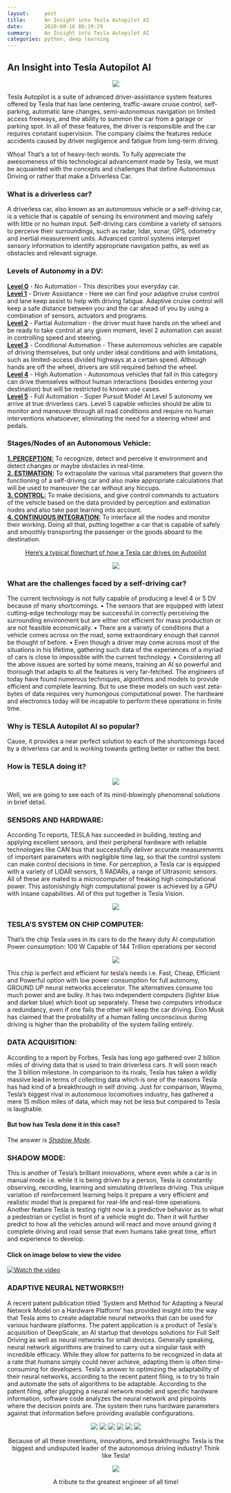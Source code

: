 ```yaml
---
layout:     post
title:      An Insight into Tesla Autopilot AI
date:       2020-08-16 08:19:29
summary:    An Insight into Tesla Autopilot AI
categories: python, deep learning
---
```

## An Insight into Tesla Autopilot AI
<p align="center">
  <img src="/images/an-insight-tesla-autopilot-ai-2.png" />
</p>
Tesla Autopilot is a suite of advanced driver-assistance system features offered by Tesla that has lane centering, traffic-aware cruise control, self-parking, automatic lane changes, semi-autonomous navigation on limited access freeways, and the ability to summon the car from a garage or parking spot. In all of these features, the driver is responsible and the car requires constant supervision. The company claims the features reduce accidents caused by driver negligence and fatigue from long-term driving.

Whoa! That’s a lot of heavy-tech words.
To fully appreciate the awesomeness of this technological advancement made by Tesla, we must be acquainted with the concepts and challenges that define Autonomous Driving or rather that make a Driverless Car.

### What is a driverless car?
A driverless car, also known as an autonomous vehicle or a self-driving car, is a vehicle that is capable of sensing its environment and moving safely with little or no human input.
Self-driving cars combine a variety of sensors to perceive their surroundings, such as radar, lidar, sonar, GPS, odometry and inertial measurement units. Advanced control systems interpret sensory information to identify appropriate navigation paths, as well as obstacles and relevant signage.

### Levels of Autonomy in a DV:
<u><b>Level 0</b></u> - No Automation - This describes your everyday car. <br>
<u><b>Level 1</b></u> - Driver Assistance - Here we can find your adaptive cruise control and lane keep assist to help with driving fatigue. Adaptive cruise control will keep a safe distance between you and the car ahead of you by using a combination of sensors, actuators and programs. <br>
<u><b>Level 2</b></u> - Partial Automation - the driver must have hands on the wheel and be ready to take control at any given moment, level 2 automation can assist in controlling speed and steering.  <br>
<u><b>Level 3</b></u> - Conditional Automation - These autonomous vehicles are capable of driving themselves, but only under ideal conditions and with limitations, such as limited-access divided highways at a certain speed. Although hands are off the wheel, drivers are still required behind the wheel. <br>
<u><b>Level 4</b></u> - High Automation - Autonomous vehicles that fall in this category can drive themselves without human interactions (besides entering your destination) but will be restricted to known use cases. <br>
<u><b>Level 5</b></u> - Full Automation - Super Pursuit Mode! At Level 5 autonomy we arrive at true driverless cars. Level 5 capable vehicles should be able to monitor and maneuver through all road conditions and require no human interventions whatsoever, eliminating the need for a steering wheel and pedals. <br>

### Stages/Nodes of an Autonomous Vehicle:
<u><b>1.	PERCEPTION:</b></u> To recognize, detect and perceive it environment and detect changes or maybe obstacles in real-time. <br>
<u><b>2.	ESTIMATION:</b></u> To extrapolate the various vital parameters that govern the functioning of a self-driving car and also make appropriate calculations that will be used to maneuver the car without any hiccups. <br>
<u><b>3.	CONTROL:</b></u> To make decisions, and give control commands to actuators of the vehicle based on the data provided by perception and estimation nodes and also take past learning into account.<br>
<u><b>4.	CONTINUOUS INTEGRATION:</b></u> To interface all the nodes and monitor their working. Doing all that, putting together a car that is capable of safely and smoothly transporting the passenger or the goods aboard to the destination.<br>
<center><u>Here’s a typical flowchart of how a Tesla car drives on Autopilot</u></center>

<p align="center">
<img src="/images/an-insight-tesla-autopilot-ai-4.png"/>
</p>

### What are the challenges faced by a self-driving car?
The current technology is not fully capable of producing a level 4 or 5 DV because of many shortcomings.
•	The sensors that are equipped with latest cutting-edge technology may be successful in correctly perceiving the surrounding environment but are either not efficient for mass production or are not feasible economically.
•	There are a variety of conditions that a vehicle comes across on the road, some extraordinary enough that cannot be thought of before.
•	Even though a driver may come across most of the situations in his lifetime, gathering such data of the experiences of a myriad of cars is close to impossible with the current technology.
•	Considering all the above issues are sorted by some means, training an AI so powerful and thorough that adapts to all the features is very far-fetched. 
The engineers of today have found numerous techniques, algorithms and models to provide efficient and complete learning. But to use these models on such vast zeta-bytes of data requires very humongous computational power. The hardware and electronics today will be incapable to perform these operations in finite time.

### Why is TESLA Autopilot AI so popular?
Cause, it provides a near perfect solution to each of the shortcomings faced by a driverless car and is working towards getting better or rather the best.

### How is TESLA doing it?

<p align="center">
  <img src="/images/an-insight-tesla-autopilot-ai-5.png" />
</p>

Well, we are going to see each of its mind-blowingly phenomenal solutions in brief detail.

### SENSORS AND HARDWARE:
According To reports, TESLA has succeeded in building, testing and applying excellent sensors, and their peripheral hardware with reliable technologies like CAN 	bus that successfully deliver accurate measurements of important parameters with negligible time lag, so that the control system can make control decisions in time.
For perception, a Tesla car is equipped with a variety of LIDAR sensors, 5 RADARs, a range of Ultrasonic sensors. All of these are mated to a microcomputer of freaking high computational power. This astonishingly high computational power is achieved by a GPU with insane capabilities. All of this put together is Tesla Vision.

<p align="center">
  <img src="/images/an-insight-tesla-autopilot-ai-6.png" />
</p>

### TESLA’S SYSTEM ON CHIP COMPUTER:
That’s the chip Tesla uses in its cars to do the heavy duty AI computation
Power consumption: 100 W
Capable of 144 Trillion operations per second

<p align="center">
  <img src="/images/an-insight-tesla-autopilot-ai-7.png" />
</p>

This chip is perfect and efficient for tesla’s needs i.e. Fast, Cheap, Efficient and Powerful option with low power consumption for full autonomy, GROUND UP neural networks accelerator. The alternatives consume too much power and are bulky.
It has two independent computers (lighter blue and darker blue) which boot up separately.
These two computers introduce a redundancy, even if one fails the other will keep the car driving.
Elon Musk has claimed that the probability of a human falling unconscious during driving is higher than the probability of the system failing entirely.

### DATA ACQUISITION:
According to a report by Forbes, Tesla has long ago gathered over 2 billion miles of driving data that is used to train driverless cars. It will soon reach the 3 billion milestone. In comparison to its rivals, Tesla has taken a wildly massive lead in terms of collecting data which is one of the reasons Tesla has had kind of a breakthrough in self driving. Just for comparison, Waymo, Tesla’s biggest rival in autonomous locomotives industry, has gathered a mere 15 million miles of data, which may not be less but compared to Tesla is laughable.

#### But how has Tesla done it in this case?
The answer is <u><i>Shadow Mode</i></u>.

### SHADOW MODE:
This is another of Tesla’s brilliant innovations, where even while a car is in manual mode i.e. while it is being driven by a person, Tesla is constantly observing, recording, learning and simulating driverless driving. This unique variation of reinforcement learning helps it prepare a very efficient and realistic model that is prepared for real-life and real-time operations.
Another feature Tesla is testing right now is a predictive behavior as to what a pedestrian or cyclist in front of a vehicle might do. Then it will further predict to how all the vehicles around will react and move around giving it complete driving and road sense that even humans take great time, effort and experience to develop.

#### Click on image below to view the video
[![Watch the video](https://i.vimeocdn.com/video/603457588.webp?mw=1300&mh=731&q=70)](https://player.vimeo.com/video/192179726?app_id=122963)

### ADAPTIVE NEURAL NETWORKS!!!
A recent patent publication titled 'System and Method for Adapting a Neural Network Model on a Hardware Platform' has provided insight into the way that Tesla aims to create adaptable neural networks that can be used for various hardware platforms.
The patent application is a product of Tesla's acquisition of DeepScale, an AI startup that develops solutions for Full Self Driving as well as neural networks for small devices.
Generally speaking, neural network algorithms are trained to carry out a singular task with incredible efficacy. While they allow for patterns to be recognized in data at a rate that humans simply could never achieve, adapting them is often time-consuming for developers.
Tesla's answer to optimizing the adaptability of their neural networks, according to the recent patent filing, is to try to train and automate the sets of algorithms to be adaptable.
According to the patent filing, after plugging a neural network model and specific hardware information, software code analyzes the neural network and pinpoints where the decision points are. The system then runs hardware parameters against that information before providing available configurations.
<p align="center">
<img src="/images/an-insight-tesla-autopilot-ai-10.png" />
<img src="/images/an-insight-tesla-autopilot-ai-11.png" />
<img src="/images/an-insight-tesla-autopilot-ai-12.png" />
<img src="/images/an-insight-tesla-autopilot-ai-13.png" />
<img src="/images/an-insight-tesla-autopilot-ai-14.png" />
<img src="/images/an-insight-tesla-autopilot-ai-15.png" />
</p>

<p align="center">
Because of all these inventions, innovations, and breakthroughs Tesla is the biggest and undisputed leader of the autonomous driving industry! Think like Tesla!
</p>

<p align="center">
  <img src="/images/an-insight-tesla-autopilot-ai-16.png" />
</p>

<p align="center">A tribute to the greatest engineer of all time! </p>
